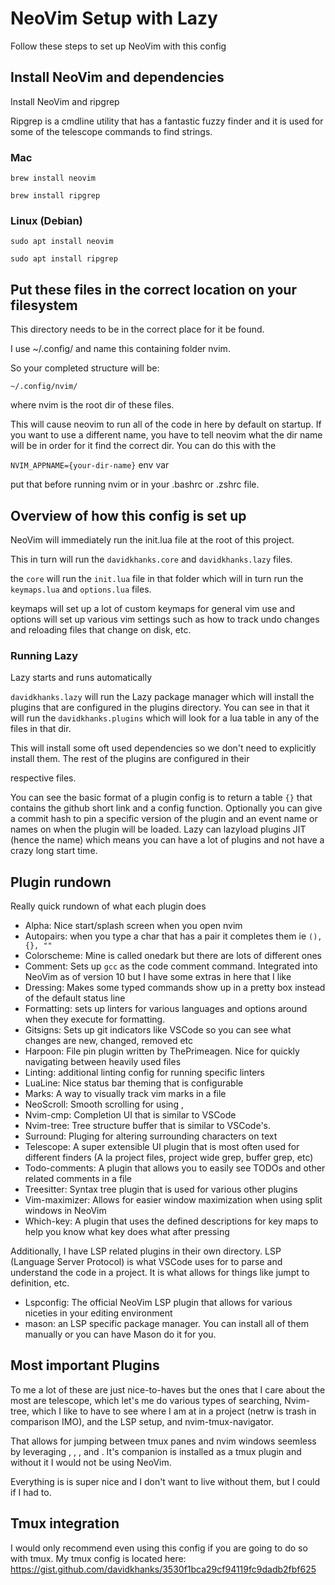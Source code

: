 # NeoVim Setup with Lazy

Follow these steps to set up NeoVim with this config

## Install NeoVim and dependencies

Install NeoVim and ripgrep

Ripgrep is a cmdline utility that has a fantastic fuzzy finder
and it is used for some of the telescope commands to find strings.

### Mac

`brew install neovim`

`brew install ripgrep`

### Linux (Debian)

`sudo apt install neovim`

`sudo apt install ripgrep`

## Put these files in the correct location on your filesystem

This directory needs to be in the correct place for it be found.

I use ~/.config/ and name this containing folder nvim.

So your completed structure will be:

`~/.config/nvim/`

where nvim is the root dir of these files.

This will cause neovim to run all of the code in here by default on startup.
If you want to use a different name, you have to tell neovim what the dir name
will be in order for it find the correct dir. You can do this with the

`NVIM_APPNAME={your-dir-name}` env var

put that before running nvim or in your .bashrc or .zshrc file.

## Overview of how this config is set up

NeoVim will immediately run the init.lua file at the root of this project.

This in turn will run the `davidkhanks.core` and `davidkhanks.lazy` files.

the `core` will run the `init.lua` file in that folder which will in turn run the
`keymaps.lua` and `options.lua` files.

keymaps will set up a lot of custom keymaps for general vim use and options
will set up various vim settings such as how to track undo changes and reloading
files that change on disk, etc.

### Running Lazy

Lazy starts and runs automatically

`davidkhanks.lazy` will run the Lazy package manager which will install the plugins
that are configured in the plugins directory. You can see in that it will run the
`davidkhanks.plugins` which will look for a lua table in any of the files in that dir.

This will install some oft used dependencies so we don't need to explicitly install them.
The rest of the plugins are configured in their

respective files.

You can see the basic format of a plugin config is to return a table `{}` that contains
the github short link and a config function. Optionally you can give a commit hash to pin
a specific version of the plugin and an event name or names on when the plugin will be loaded.
Lazy can lazyload plugins JIT (hence the name) which means you can have a lot of plugins and not
have a crazy long start time.

## Plugin rundown

Really quick rundown of what each plugin does

- Alpha: Nice start/splash screen when you open nvim
- Autopairs: when you type a char that has a pair it completes them ie `(), {}, ""`
- Colorscheme: Mine is called onedark but there are lots of different ones
- Comment: Sets up `gcc` as the code comment command. Integrated into NeoVim as of version 10 but
  I have some extras in here that I like
- Dressing: Makes some typed commands show up in a pretty box instead of the default status line
- Formatting: sets up linters for various languages and options around when they execute for formatting.
- Gitsigns: Sets up git indicators like VSCode so you can see what changes are new, changed, removed etc
- Harpoon: File pin plugin written by ThePrimeagen. Nice for quickly navigating between heavily used files
- Linting: additional linting config for running specific linters
- LuaLine: Nice status bar theming that is configurable
- Marks: A way to visually track vim marks in a file
- NeoScroll: Smooth scrolling for using <C-u>, <C-d>
- Nvim-cmp: Completion UI that is similar to VSCode
- Nvim-tree: Tree structure buffer that is similar to VSCode's.
- Surround: Pluging for altering surrounding characters on text
- Telescope: A super extensible UI plugin that is most often used for different finders (A la project files, project wide grep, buffer grep, etc)
- Todo-comments: A plugin that allows you to easily see TODOs and other related comments in a file
- Treesitter: Syntax tree plugin that is used for various other plugins
- Vim-maximizer: Allows for easier window maximization when using split windows in NeoVim
- Which-key: A plugin that uses the defined descriptions for key maps to help you know what key does what after pressing <leader>

Additionally, I have LSP related plugins in their own directory. LSP (Language Server Protocol) is what VSCode uses for to parse
and understand the code in a project. It is what allows for things like jumpt to definition, etc.

- Lspconfig: The official NeoVim LSP plugin that allows for various niceties in your editing environment
- mason: an LSP specific package manager. You can install all of them manually or you can have Mason do it for you.

## Most important Plugins

To me a lot of these are just nice-to-haves but the ones that I care about the most are telescope, which let's me do various types of searching,
Nvim-tree, which I like to have to see where I am at in a project (netrw is trash in comparison IMO), and the LSP setup, and nvim-tmux-navigator.

That allows for jumping between tmux panes and nvim windows seemless by leveraging <C-h>, <C-j>, <C-k>, and <C-l>. It's companion is installed
as a tmux plugin and without it I would not be using NeoVim.

Everything is is super nice and I don't want to live without them, but I could if I had to.

## Tmux integration

I would only recommend even using this config if you are going to do so with tmux. My tmux config is located here:
https://gist.github.com/davidkhanks/3530f1bca29cf94119fc9dadb2fbf625
